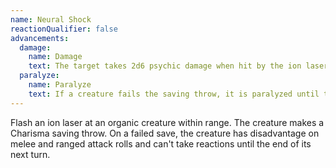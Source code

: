 ```yaml
---
name: Neural Shock
reactionQualifier: false
advancements:
  damage:
    name: Damage
    text: The target takes 2d6 psychic damage when hit by the ion laser. This damage increases by 2d6 for each slot level above the 1st.
  paralyze:
    name: Paralyze
    text: If a creature fails the saving throw, it is paralyzed until the end of its next turn.
---
```

Flash an ion laser at an organic creature within range. The creature makes a Charisma saving throw. On a failed save,
the creature has disadvantage on melee and ranged attack rolls and can't take reactions until the end of its
next turn.
